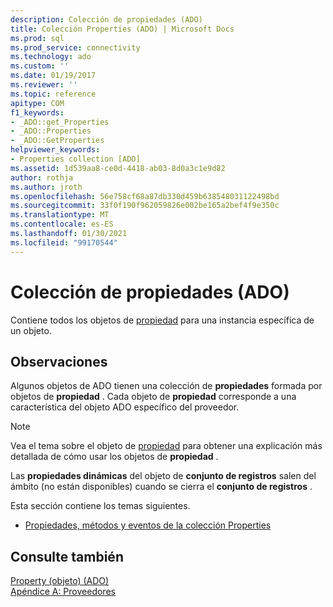 ```yaml
---
description: Colección de propiedades (ADO)
title: Colección Properties (ADO) | Microsoft Docs
ms.prod: sql
ms.prod_service: connectivity
ms.technology: ado
ms.custom: ''
ms.date: 01/19/2017
ms.reviewer: ''
ms.topic: reference
apitype: COM
f1_keywords:
- _ADO::get_Properties
- _ADO::Properties
- _ADO::GetProperties
helpviewer_keywords:
- Properties collection [ADO]
ms.assetid: 1d539aa8-ce0d-4418-ab03-8d0a3c1e9d82
author: rothja
ms.author: jroth
ms.openlocfilehash: 56e758cf68a87db330d459b638548031122498bd
ms.sourcegitcommit: 33f0f190f962059826e002be165a2bef4f9e350c
ms.translationtype: MT
ms.contentlocale: es-ES
ms.lasthandoff: 01/30/2021
ms.locfileid: "99170544"
---
```

# <a name="properties-collection-ado"></a>Colección de propiedades (ADO)
Contiene todos los objetos de [propiedad](./property-object-ado.md) para una instancia específica de un objeto.  
  
## <a name="remarks"></a>Observaciones  
 Algunos objetos de ADO tienen una colección de **propiedades** formada por objetos de **propiedad** . Cada objeto de **propiedad** corresponde a una característica del objeto ADO específico del proveedor.  
  
> [!NOTE]
>  Vea el tema sobre el objeto de [propiedad](./property-object-ado.md) para obtener una explicación más detallada de cómo usar los objetos de **propiedad** .  
  
 Las **propiedades dinámicas** del objeto de **conjunto de registros** salen del ámbito (no están disponibles) cuando se cierra el **conjunto de registros** .  
  
 Esta sección contiene los temas siguientes.  
  
-   [Propiedades, métodos y eventos de la colección Properties](./properties-collection-properties-methods-and-events.md)  
  
## <a name="see-also"></a>Consulte también  
 [Property (objeto) (ADO)](./property-object-ado.md)   
 [Apéndice A: Proveedores](../../guide/appendixes/appendix-a-providers.md)
